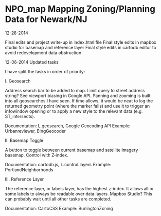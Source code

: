 NPO_map
Mapping Zoning/Planning Data for Newark/NJ
=======
12-28-2014 

Final edits and project write-up in index.html file
Final style edits in mapbox studio for basemap and reference layer
Final style edits in cartodb editor to avoid redevelopment data obstruction


12-06-2014 Updated tasks

I have split the tasks in order of priority:

I. Geosearch

Address search bar to be added to map. Limit query to street address string? See viewport biasing in Google API. Panning and zooming is built into all geosearches I have seen. If time allows, it would be neat to log the returned geometry point (where the marker falls) and use it to trigger an infowindow opening or to apply a new style to the relevant data  (e.g. ST_intersects).

Documentation: L.geosearch, Google Geocoding API
Example: Urbanreviewer, BingGeocoder

II. Basemap Toggle
	
A button to toggle between current basemap and satellite imagery basemap. Control with Z-index.

Documentation: cartodb.js, L.control.layers
Example: PortlandNeighborhoods 
 
III. Reference Layer
	
The reference layer, or labels layer, has the highest z-index. It allows all or some labels to always be readable 
over data layers. Mapbox Studio? This can probably wait until all other tasks are completed. 
	
Documentation: CartoCSS
Example: BurlingtonZoning
	
